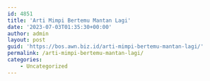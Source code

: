 ```yaml
---
id: 4851
title: 'Arti Mimpi Bertemu Mantan Lagi'
date: '2023-07-03T01:35:30+00:00'
author: admin
layout: post
guid: 'https://bos.awn.biz.id/arti-mimpi-bertemu-mantan-lagi/'
permalink: /arti-mimpi-bertemu-mantan-lagi/
categories:
    - Uncategorized
---
```


